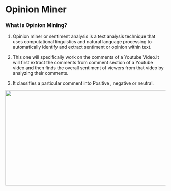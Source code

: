 # Opinion Miner

### What is Opinion Mining?
1. Opinion miner or sentiment analysis is a text analysis technique that uses computational linguistics and natural language processing to automatically identify and extract sentiment or opinion within text.

2. This one will specifically work on the comments of a Youtube Video.It will first extract the comments from comment section of a Youtube video and then finds the overall sentiment of viewers from that video by analyzing their comments.

3. It classifies a particular comment into Positive , negative or neutral.

<img src="https://user-images.githubusercontent.com/85544778/208442805-dbdc6559-3de0-4a33-9846-52259a7791d6.png" width="600" height="300" />
